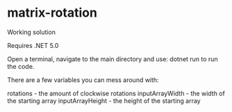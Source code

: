 # matrix-rotation

Working solution

Requires .NET 5.0

Open a terminal, navigate to the main directory and use: dotnet run to run the code.

There are a few variables you can mess around with:

rotations - the amount of clockwise rotations
inputArrayWidth - the width of the starting array
inputArrayHeight - the height of the starting array
